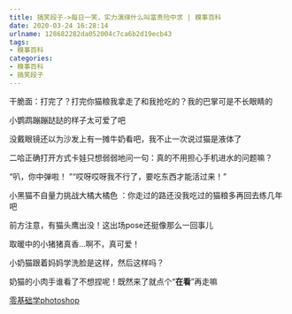 ```yaml
---
title: 搞笑段子->每日一笑，实力演绎什么叫富贵险中求 | 糗事百科
date: 2020-03-24 16:28:14
urlname: 128682282da052004c7ca6b2d19ecb43
tags: 
- 糗事百科
categories:
- 糗事百科
- 搞笑段子
---
```

干脆面：打完了？打完你猫粮我拿走了和我抢吃的？我的巴掌可是不长眼睛的

小鹦鹉蹦蹦跶跶的样子太可爱了吧

没戴眼镜还以为沙发上有一摊牛奶看吧，我不止一次说过猫是液体了

二哈正确打开方式卡娃只想弱弱地问一句：真的不用担心手机进水的问题嘛？

“叭，你中弹啦！ ”“哎呀哎呀我不行了，要吃东西才能活过来！”

小黑猫不自量力挑战大橘大橘色 ：你走过的路还没我吃过的猫粮多再回去练几年吧

前方注意，有猫头鹰出没！这出场pose还挺像那么一回事儿

取暖中的小猪猪真香…啊不，真可爱！

小奶猫跟着妈妈学洗脸是这样，然后这样吗？

奶猫的小肉手谁看了不想捏呢！既然来了就点个“**在看**”再走嘛

[零基础学photoshop](https://vip.open.163.com/mobile/detail/293?channel=directcard)



